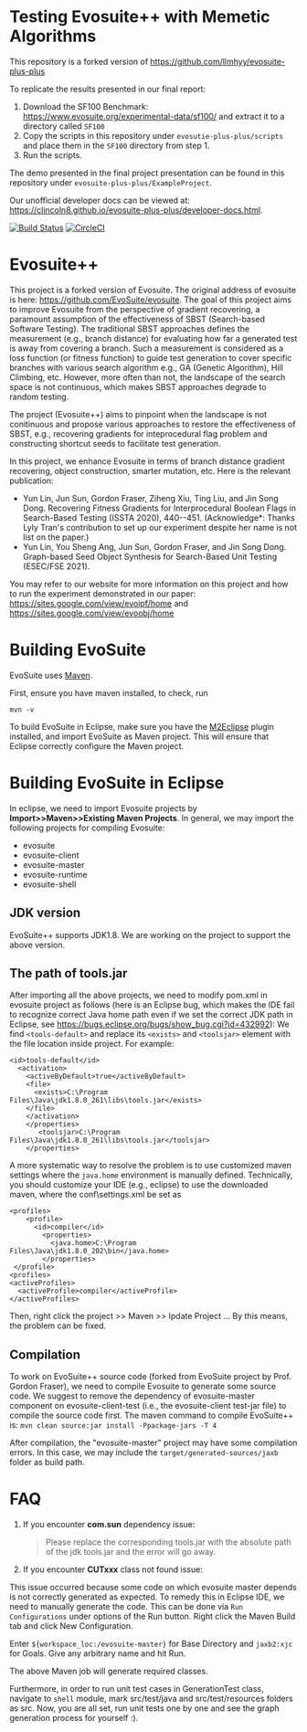 # Testing Evosuite++ with Memetic Algorithms
This repository is a forked version of https://github.com/llmhyy/evosuite-plus-plus

To replicate the results presented in our final report:
1. Download the SF100 Benchmark: https://www.evosuite.org/experimental-data/sf100/ and extract it to a directory called `SF100`
2. Copy the scripts in this repository under `evosutie-plus-plus/scripts` and place them in the `SF100` directory from step 1.
3. Run the scripts.

The demo presented in the final project presentation can be found in this repository under `evosuite-plus-plus/ExampleProject`.

Our unofficial developer docs can be viewed at: https://clincoln8.github.io/evosuite-plus-plus/developer-docs.html.

[![Build Status](https://travis-ci.org/EvoSuite/evosuite.svg?branch=master)](https://travis-ci.org/EvoSuite/evosuite)
[![CircleCI](https://circleci.com/gh/EvoSuite/evosuite.svg?style=svg&circle-token=f00c8d84b9dcf7dae4a82438441823f3be9df090)](https://circleci.com/gh/EvoSuite/evosuite)

# Evosuite++
This project is a forked version of Evosuite. The original address of evosuite is here: https://github.com/EvoSuite/evosuite. The goal of this project aims to improve Evosuite from the perspective of gradient recovering, a paramount assumption of the effectiveness of SBST (Search-based Software Testing). The traditional SBST approaches defines the measurement (e.g., branch distance) for evaluating how far a generated test is away from covering a branch. Such a measurement is considered as a loss function (or fitness function) to guide test generation to cover specific branches with various search algorithm e.g., GA (Genetic Algorithm), Hill Climbing, etc. However, more often than not, the landscape of the search space is not continuous, which makes SBST approaches degrade to random testing.

The project (Evosuite++) aims to pinpoint when the landscape is not conitinuous and propose various approaches to restore the effectiveness of SBST, e.g., recovering gradients for inteprocedural flag problem and constructing shortcut seeds to facilitate test generation.

In this project, we enhance Evosuite in terms of branch distance gradient recovering, object construction, smarter mutation, etc.
Here is the relevant publication:
- Yun Lin, Jun Sun, Gordon Fraser, Ziheng Xiu, Ting Liu, and Jin Song Dong. Recovering Fitness Gradients for Interprocedural Boolean Flags in Search-Based Testing (ISSTA 2020), 440--451. (Acknowledge*: Thanks Lyly Tran's contribution to set up our experiment despite her name is not list on the paper.)
- Yun Lin, You Sheng Ang, Jun Sun, Gordon Fraser, and Jin Song Dong. Graph-based Seed Object Synthesis for Search-Based Unit Testing (ESEC/FSE 2021).

You may refer to our website for more information on this project and how to run the experiment demonstrated in our paper: https://sites.google.com/view/evoipf/home and https://sites.google.com/view/evoobj/home

# Building EvoSuite

EvoSuite uses [Maven](https://maven.apache.org/).

First, ensure you have maven installed, to check, run

```mvn -v```

To build EvoSuite in Eclipse, make sure you have the [M2Eclipse](http://www.eclipse.org/m2e/) plugin installed, and import EvoSuite as Maven project. This will ensure that Eclipse correctly configure the Maven project.

# Building EvoSuite in Eclipse

In eclipse, we need to import Evosuite projects by **Import>>Maven>>Existing Maven Projects**. In general, we may import the following projects for compiling Evosuite:
* evosuite
* evosuite-client
* evosuite-master
* evosuite-runtime
* evosuite-shell

## JDK version
EvoSuite++ supports JDK1.8. We are working on the project to support the above version.

## The path of tools.jar
After importing all the above projects, we need to modify pom.xml in evosuite project as follows (here is an Eclipse bug, which makes the IDE fail to recognize correct Java home path even if we set the correct JDK path in Eclipse, see https://bugs.eclipse.org/bugs/show_bug.cgi?id=432992):
We find ```<tools-default>``` and replace its ```<exists>``` and ```<toolsjar>``` element with the file location inside
 project.
For example:
```
<id>tools-default</id>
  <activation>
    <activeByDefault>true</activeByDefault>
    <file>
      <exists>C:\Program Files\Java\jdk1.8.0_261\libs\tools.jar</exists>
    </file>
    </activation>
    </properties>
       <toolsjar>C:\Program Files\Java\jdk1.8.0_261\libs\tools.jar</toolsjar>
    </properties>
```

A more systematic way to resolve the problem is to use customized maven settings where the `java.home` environment is manually defined. Technically, you should customize your IDE (e.g., eclipse) to use the downloaded maven, where the conf\settings.xml be set as

```
<profiles>
	<profile>
      <id>compiler</id>
        <properties>
          <java.home>C:\Program Files\Java\jdk1.8.0_202\bin</java.home>
        </properties>
 </profile>
<profiles>
<activeProfiles>
  <activeProfile>compiler</activeProfile>
</activeProfiles>
```

Then, right click the project >> Maven >> Ipdate Project ...
By this means, the problem can be fixed.

## Compilation
To work on EvoSuite++ source code (forked from EvoSuite project by Prof. Gordon Fraser), we need to compile Evosuite to generate some source code. We suggest to remove the dependency of evosuite-master component on evosuite-client-test (i.e., the evosuite-client test-jar file) to compile the source code first. The maven command to compile EvoSuite++ is:
`
mvn clean source:jar install -Ppackage-jars -T 4
`


After compilation, the "evosuite-master" project may have some compilation errors. In this case, we may include the ```target/generated-sources/jaxb``` folder as build path. 

# FAQ

1. If you encounter **com.sun** dependency issue:

    > Please replace the corresponding tools.jar with the absolute path of the jdk tools.jar and the error will go
                                                      away.
2. If you encounter **CUTxxx** class not found issue:

This issue occurred because some code on which evosuite master depends is not correctly generated as expected. 
To remedy this in Eclipse IDE, we need to manually generate the code. This can be done via `Run Configurations` under options of the Run button.
Right click the Maven Build tab and click New Configuration. 

Enter `${workspace_loc:/evosuite-master}` for Base Directory and `jaxb2:xjc` for Goals. Give any arbitrary name and hit Run.

The above Maven job will generate required classes. 

Furthermore, in order to run unit test cases in GenerationTest class, navigate to `shell` module, mark src/test/java and src/test/resources folders as src. Now, you are all set, run unit tests one by one and see the graph generation process for yourself :).
